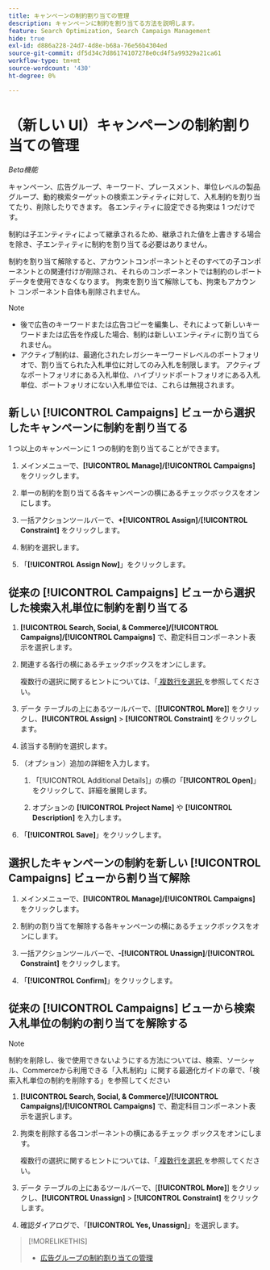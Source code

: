 ```yaml
---
title: キャンペーンの制約割り当ての管理
description: キャンペーンに制約を割り当てる方法を説明します。
feature: Search Optimization, Search Campaign Management
hide: true
exl-id: d886a228-24d7-4d8e-b68a-76e56b4304ed
source-git-commit: df5d34c7d86174107278e0cd4f5a99329a21ca61
workflow-type: tm+mt
source-wordcount: '430'
ht-degree: 0%

---
```


# （新しい UI）キャンペーンの制約割り当ての管理

*Beta機能*

キャンペーン、広告グループ、キーワード、プレースメント、単位レベルの製品グループ、動的検索ターゲットの検索エンティティに対して、入札制約を割り当てたり、削除したりできます。 各エンティティに設定できる拘束は 1 つだけです。

制約は子エンティティによって継承されるため、継承された値を上書きする場合を除き、子エンティティに制約を割り当てる必要はありません。

制約を割り当て解除すると、アカウントコンポーネントとそのすべての子コンポーネントとの関連付けが削除され、それらのコンポーネントでは制約のレポートデータを使用できなくなります。 拘束を割り当て解除しても、拘束もアカウント コンポーネント自体も削除されません。

>[!NOTE]
>
>* 後で広告のキーワードまたは広告コピーを編集し、それによって新しいキーワードまたは広告を作成した場合、制約は新しいエンティティに割り当てられません。
>* アクティブ制約は、最適化されたレガシーキーワードレベルのポートフォリオで、割り当てられた入札単位に対してのみ入札を制限します。 アクティブなポートフォリオにある入札単位、ハイブリッドポートフォリオにある入札単位、ポートフォリオにない入札単位では、これらは無視されます。

## 新しい [!UICONTROL Campaigns] ビューから選択したキャンペーンに制約を割り当てる

1 つ以上のキャンペーンに 1 つの制約を割り当てることができます。

1. メインメニューで、**[!UICONTROL Manage]/[!UICONTROL Campaigns]** をクリックします。

1. 単一の制約を割り当てる各キャンペーンの横にあるチェックボックスをオンにします。

1. 一括アクションツールバーで、**+[!UICONTROL Assign]**/**[!UICONTROL Constraint]** をクリックします。

1. 制約を選択します。

1. 「**[!UICONTROL Assign Now]**」をクリックします。

## 従来の [!UICONTROL Campaigns] ビューから選択した検索入札単位に制約を割り当てる

1. **[!UICONTROL Search, Social, & Commerce]/[!UICONTROL Campaigns]/[!UICONTROL Campaigns]** で、勘定科目コンポーネント表示を選択します。

1. 関連する各行の横にあるチェックボックスをオンにします。

   複数行の選択に関するヒントについては、「[ 複数行を選択 ](/help/search-social-commerce/common-tasks/navigation-editing-selection/multiple-rows-select.md) を参照してください。

1. データ テーブルの上にあるツールバーで、[**[!UICONTROL More]**] をクリックし、**[!UICONTROL Assign]** > **[!UICONTROL Constraint]** をクリックします。

1. 該当する制約を選択します。

1. （オプション）追加の詳細を入力します。

   1. 「[!UICONTROL Additional Details]」の横の「**[!UICONTROL Open]**」をクリックして、詳細を展開します。

   1. オプションの **[!UICONTROL Project Name]** や **[!UICONTROL Description]** を入力します。

1. 「**[!UICONTROL Save]**」をクリックします。

## 選択したキャンペーンの制約を新しい [!UICONTROL Campaigns] ビューから割り当て解除

1. メインメニューで、**[!UICONTROL Manage]/[!UICONTROL Campaigns]** をクリックします。

1. 制約の割り当てを解除する各キャンペーンの横にあるチェックボックスをオンにします。

1. 一括アクションツールバーで、**-[!UICONTROL Unassign]**/**[!UICONTROL Constraint]** をクリックします。

1. 「**[!UICONTROL Confirm]**」をクリックします。

## 従来の [!UICONTROL Campaigns] ビューから検索入札単位の制約の割り当てを解除する

>[!NOTE]
>
>制約を削除し、後で使用できないようにする方法については、検索、ソーシャル、Commerceから利用できる「入札制約」に関する最適化ガイドの章で、「検索入札単位の制約を削除する」を参照してください <!-- verify convention for referencing Optimization Guide here -->

1. **[!UICONTROL Search, Social, & Commerce]/[!UICONTROL Campaigns]/[!UICONTROL Campaigns]** で、勘定科目コンポーネント表示を選択します。

1. 拘束を削除する各コンポーネントの横にあるチェック ボックスをオンにします。

   複数行の選択に関するヒントについては、「[ 複数行を選択 ](/help/search-social-commerce/common-tasks/navigation-editing-selection/multiple-rows-select.md) を参照してください。

1. データ テーブルの上にあるツールバーで、[**[!UICONTROL More]**] をクリックし、**[!UICONTROL Unassign]** > **[!UICONTROL Constraint]** をクリックします。

1. 確認ダイアログで、「**[!UICONTROL Yes, Unassign]**」を選択します。

>[!MORELIKETHIS]
>
>* [ 広告グループの制約割り当ての管理 ](/help/search-social-commerce/new-ui/manage/ad-groups/ad-group-constraint-assignments-manage.md)

